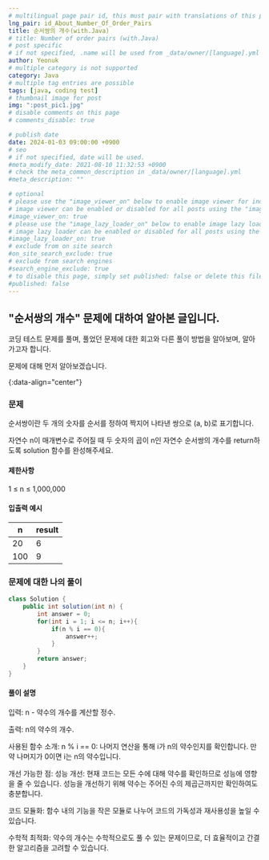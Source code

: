 ```yaml
---
# multilingual page pair id, this must pair with translations of this page. (This name must be unique)
lng_pair: id_About_Number_Of_Order_Pairs
title: 순서쌍의 개수(with.Java)
# title: Number of order pairs (with.Java)
# post specific
# if not specified, .name will be used from _data/owner/[language].yml
author: Yeonuk
# multiple category is not supported
category: Java
# multiple tag entries are possible
tags: [java, coding test]
# thumbnail image for post
img: ":post_pic1.jpg"
# disable comments on this page
# comments_disable: true

# publish date
date: 2024-01-03 09:00:00 +0900
# seo
# if not specified, date will be used.
#meta_modify_date: 2021-08-10 11:32:53 +0900
# check the meta_common_description in _data/owner/[language].yml
#meta_description: ""

# optional
# please use the "image_viewer_on" below to enable image viewer for individual pages or posts (_posts/ or [language]/_posts folders).
# image viewer can be enabled or disabled for all posts using the "image_viewer_posts: true" setting in _data/conf/main.yml.
#image_viewer_on: true
# please use the "image_lazy_loader_on" below to enable image lazy loader for individual pages or posts (_posts/ or [language]/_posts folders).
# image lazy loader can be enabled or disabled for all posts using the "image_lazy_loader_posts: true" setting in _data/conf/main.yml.
#image_lazy_loader_on: true
# exclude from on site search
#on_site_search_exclude: true
# exclude from search engines
#search_engine_exclude: true
# to disable this page, simply set published: false or delete this file
#published: false
---
```


<!-- outline-start -->

## "순서쌍의 개수" 문제에 대하여 알아본 글입니다.

코딩 테스트 문제를 풀며, 풀었던 문제에 대한 회고와 다른 풀이 방법을 알아보며, 알아가고자 합니다.

문제에 대해 먼저 알아보겠습니다.

{:data-align="center"}

<!-- outline-end -->

### 문제

순서쌍이란 두 개의 숫자를 순서를 정하여 짝지어 나타낸 쌍으로 (a, b)로 표기합니다.

자연수 n이 매개변수로 주어질 때 두 숫자의 곱이 n인 자연수 순서쌍의 개수를 return하도록 solution 함수를 완성해주세요.

#### 제한사항

1 ≤ n ≤ 1,000,000

#### 입출력 예시

| n   | result |
| --- | ------ |
| 20  | 6      |
| 100 | 9      |

### 문제에 대한 나의 풀이

```java
class Solution {
    public int solution(int n) {
        int answer = 0;
        for(int i = 1; i <= n; i++){
            if(n % i == 0){
                answer++;
            }
        }
        return answer;
    }
}
```

#### 풀이 설명

입력: n - 약수의 개수를 계산할 정수.

출력: n의 약수의 개수.

사용된 함수 소개:
n % i == 0: 나머지 연산을 통해 i가 n의 약수인지를 확인합니다. 만약 나머지가 0이면 i는 n의 약수입니다.

개선 가능한 점:
성능 개선: 현재 코드는 모든 수에 대해 약수를 확인하므로 성능에 영향을 줄 수 있습니다. 성능을 개선하기 위해 약수는 주어진 수의 제곱근까지만 확인하여도 충분합니다.

코드 모듈화: 함수 내의 기능을 작은 모듈로 나누어 코드의 가독성과 재사용성을 높일 수 있습니다.

수학적 최적화: 약수의 개수는 수학적으로도 풀 수 있는 문제이므로, 더 효율적이고 간결한 알고리즘을 고려할 수 있습니다.

